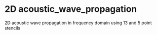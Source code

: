 # 2D acoustic_wave_propagation
2D acoustic wave propagation in frequency domain using 13 and 5 point stencils
